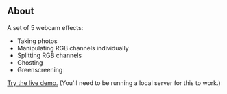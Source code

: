 ## About
A set of 5 webcam effects:
 - Taking photos
 - Manipulating RGB channels individually
 - Splitting RGB channels
 - Ghosting
 - Greenscreening
 
[Try the live demo.](https://rawgit.com/StephanieCunnane/javascript30/master/19%20-%20Webcam%20Fun/index.html) (You'll need to be running a local server for this to work.)
